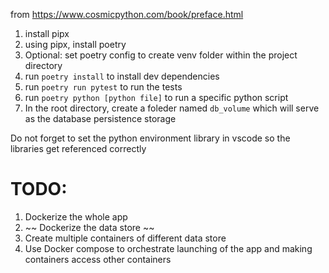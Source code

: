 from https://www.cosmicpython.com/book/preface.html

1. install pipx
2. using pipx, install poetry
3. Optional: set poetry config to create venv folder within the project directory
4. run `poetry install` to install dev dependencies
5. run `poetry run pytest` to run the tests
6. run `poetry python [python file]` to run a specific python script
7. In the root directory, create a foleder named `db_volume` which will serve as the database persistence storage

Do not forget to set the python environment library in vscode so the libraries get referenced correctly

# TODO:
1. Dockerize the whole app
2. ~~ Dockerize the data store ~~
3. Create multiple containers of different data store
4. Use Docker compose to orchestrate launching of the app and making containers access other containers
